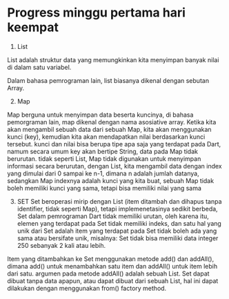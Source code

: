 # Progress minggu pertama hari keempat 

1. List

List adalah struktur data yang memungkinkan kita menyimpan banyak nilai di dalam satu variabel.

Dalam bahasa pemrograman lain, list biasanya dikenal dengan sebutan Array.

2. Map

Map berguna untuk menyimpan data beserta kuncinya, di bahasa pemorgraman lain, map dikenal dengan nama asosiative array. Ketika kita akan mengambil sebuah data dari sebuah Map, kita akan menggunakan kunci (key), kemudian kita akan mendapatkan nilai berdasarkan kunci tersebut. kunci dan nilai bisa berupa tipe apa saja yang terdapat pada Dart, namum secara umum key akan bertipe String, data pada Map tidak berurutan. tidak seperti List, Map tidak digunakan untuk menyimpan informasi secara berurutan, dengan List, kita mengambil data dengan index yang dimulai dari 0 sampai ke n-1, dimana n adalah jumlah datanya, sedangkan Map indexnya adalah kunci yang kita buat, sebuah Map tidak boleh memiliki kunci yang sama, tetapi bisa memiliki nilai yang sama

3. SET
Set beroperasi mirip dengan List (item ditambah dan dihapus tanpa identifier, tidak seperti Map), tetapi implemenetasinya sedikit berbeda, Set dalam pemrograman Dart tidak memiliki urutan, oleh karena itu, elemen yang terdapat pada Set tidak memiliki indeks, dan satu hal yang unik dari Set adalah item yang terdapat pada Set tidak boleh ada yang sama atau bersifate unik, misalnya: Set tidak bisa memiliki data integer 250 sebanyak 2 kali atau lebih.

Item yang ditambahkan ke Set menggunakan metode add() dan addAll(), dimana add() untuk menambahkan satu item dan addAll() untuk item lebih dari satu. argumen pada metode addAll() adalah sebuah List. Set dapat dibuat tanpa data apapun, atau dapat dibuat dari sebuah List, hal ini dapat dilakukan dengan menggunakan from() factory method.

